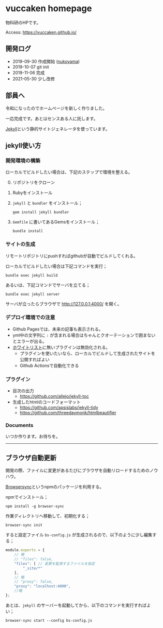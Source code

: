 # vuccaken homepage

物科研のHPです。

Access: https://vuccaken.github.io/

## 開発ログ
- 2019-09-30 作成開始 ([nukoyama](https://github.com/znuko))
- 2019-10-07 git init
- 2019-11-06 完成
- 2021-05-30 少し改修

## 部員へ

令和になったのでホームページを新しく作りました。

一応完成です。あとはセンスある人に託します。

[Jekyll](http://jekyllrb-ja.github.io/docs/)という静的サイトジェネレータを使っています。


## jekyll使い方

### 開発環境の構築

ローカルでビルドしたい場合は、下記のステップで環境を整える。

0. リポジトリをクローン
1. Rubyをインストール
2. `jekyll` と `bundler` をインストール；

   ```
   gem install jekyll bundler
   ```

3. `Gemfile` に書いてあるGemsをインストール；

   ```
   bundle install
   ```

### サイトの生成

リモートリポジトリにpushすればgithubが自動でビルドしてくれる。

ローカルでビルドしたい場合は下記コマンドを実行；

```
bundle exec jekyll build
```

あるいは、下記コマンドでサーバを立てる；

```
bundle exec jekyll server
```

サーバが立ったらブラウザで http://127.0.0.1:4000/ を開く。


### デプロイ環境での注意

- Github Pagesでは、未来の記事も表示される。
- yml中の文字列に `:` が含まれる場合はちゃんとクオーテーションで囲まないとエラーが出る。
- [ホワイトリスト](https://pages.github.com/versions/)に無いプラグインは無効化される。
  - プラグインを使いたいなら、ローカルでビルドして生成されたサイトを公開すればよい
  - Github Actionsで自動化できる

### プラグイン

- 目次の出力
  - https://github.com/allejo/jekyll-toc
- 生成したhtmlのコードフォーマット
  - https://github.com/apsislabs/jekyll-tidy
  - https://github.com/threedaymonk/htmlbeautifier


### Documents

いつか作ります。お待ちを。

----

## ブラウザ自動更新

開発の際、ファイルに変更があるたびにブラウザを自動リロードするためのノウハウ。

[Browsersync](https://browsersync.io)というnpmのパッケージを利用する。

npmでインストール；

```
npm install -g browser-sync
```

作業ディレクトリへ移動して、初期化する；

```
browser-sync init
```

すると設定ファイル `bs-config.js` が生成されるので、以下のように少し編集する；

```js
module.exports = {
    // 略
    // "files": false,
    "files": [ // 変更を監視するファイルを指定
        "_site/*"
    ],
    // 略
    // "proxy": false,
    "proxy": "localhost:4000",
    //略
};
```

あとは、`jekyll` のサーバーを起動してから、以下のコマンドを実行すればよい；

```
browser-sync start --config bs-config.js
```
